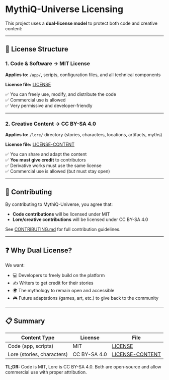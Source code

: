 # MythiQ-Universe Licensing

This project uses a **dual-license model** to protect both code and creative content:

---

## 📄 License Structure

### 1. Code & Software → **MIT License**
**Applies to:** `/app/`, scripts, configuration files, and all technical components

**License file:** [LICENSE](./LICENSE)

✅ You can freely use, modify, and distribute the code  
✅ Commercial use is allowed  
✅ Very permissive and developer-friendly

---

### 2. Creative Content → **CC BY-SA 4.0**
**Applies to:** `/lore/` directory (stories, characters, locations, artifacts, myths)

**License file:** [LICENSE-CONTENT](./LICENSE-CONTENT)

✅ You can share and adapt the content  
✅ **You must give credit** to contributors  
✅ Derivative works must use the same license  
✅ Commercial use is allowed (but must stay open)

---

## 🤝 Contributing

By contributing to MythiQ-Universe, you agree that:

- **Code contributions** will be licensed under MIT
- **Lore/creative contributions** will be licensed under CC BY-SA 4.0

See [CONTRIBUTING.md](./CONTRIBUTING.md) for full contribution guidelines.

---

## ❓ Why Dual License?

We want:
- 💻 Developers to freely build on the platform
- ✍️ Writers to get credit for their stories
- 🌍 The mythology to remain open and accessible
- 🎮 Future adaptations (games, art, etc.) to give back to the community

---

## 📋 Summary

| Content Type | License | File |
|--------------|---------|------|
| Code (app, scripts) | MIT | [LICENSE](./LICENSE) |
| Lore (stories, characters) | CC BY-SA 4.0 | [LICENSE-CONTENT](./LICENSE-CONTENT) |

**TL;DR:** Code is MIT, Lore is CC BY-SA 4.0. Both are open-source and allow commercial use with proper attribution.
